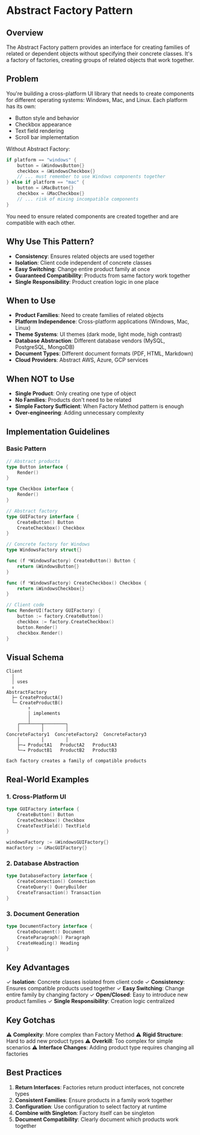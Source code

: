 # Abstract Factory Pattern

## Overview

The Abstract Factory pattern provides an interface for creating families of related or dependent objects without specifying their concrete classes. It's a factory of factories, creating groups of related objects that work together.

## Problem

You're building a cross-platform UI library that needs to create components for different operating systems: Windows, Mac, and Linux. Each platform has its own:
- Button style and behavior
- Checkbox appearance
- Text field rendering
- Scroll bar implementation

Without Abstract Factory:
```go
if platform == "windows" {
    button = &WindowsButton{}
    checkbox = &WindowsCheckbox{}
    // ... must remember to use Windows components together
} else if platform == "mac" {
    button = &MacButton{}
    checkbox = &MacCheckbox{}
    // ... risk of mixing incompatible components
}
```

You need to ensure related components are created together and are compatible with each other.

## Why Use This Pattern?

- **Consistency**: Ensures related objects are used together
- **Isolation**: Client code independent of concrete classes
- **Easy Switching**: Change entire product family at once
- **Guaranteed Compatibility**: Products from same factory work together
- **Single Responsibility**: Product creation logic in one place

## When to Use

- **Product Families**: Need to create families of related objects
- **Platform Independence**: Cross-platform applications (Windows, Mac, Linux)
- **Theme Systems**: UI themes (dark mode, light mode, high contrast)
- **Database Abstraction**: Different database vendors (MySQL, PostgreSQL, MongoDB)
- **Document Types**: Different document formats (PDF, HTML, Markdown)
- **Cloud Providers**: Abstract AWS, Azure, GCP services

## When NOT to Use

- **Single Product**: Only creating one type of object
- **No Families**: Products don't need to be related
- **Simple Factory Sufficient**: When Factory Method pattern is enough
- **Over-engineering**: Adding unnecessary complexity

## Implementation Guidelines

### Basic Pattern

```go
// Abstract products
type Button interface {
    Render()
}

type Checkbox interface {
    Render()
}

// Abstract factory
type GUIFactory interface {
    CreateButton() Button
    CreateCheckbox() Checkbox
}

// Concrete factory for Windows
type WindowsFactory struct{}

func (f *WindowsFactory) CreateButton() Button {
    return &WindowsButton{}
}

func (f *WindowsFactory) CreateCheckbox() Checkbox {
    return &WindowsCheckbox{}
}

// Client code
func RenderUI(factory GUIFactory) {
    button := factory.CreateButton()
    checkbox := factory.CreateCheckbox()
    button.Render()
    checkbox.Render()
}
```

## Visual Schema

```
Client
  │
  │ uses
  ↓
AbstractFactory
  ├─ CreateProductA()
  └─ CreateProductB()
        ↑
        │ implements
        │
    ┌───┴────┬────────┐
    │        │        │
ConcreteFactory1  ConcreteFactory2  ConcreteFactory3
    │        │        │
    ├─→ ProductA1   ProductA2   ProductA3
    └─→ ProductB1   ProductB2   ProductB3

Each factory creates a family of compatible products
```

## Real-World Examples

### 1. Cross-Platform UI
```go
type GUIFactory interface {
    CreateButton() Button
    CreateCheckbox() Checkbox
    CreateTextField() TextField
}

windowsFactory := &WindowsGUIFactory{}
macFactory := &MacGUIFactory{}
```

### 2. Database Abstraction
```go
type DatabaseFactory interface {
    CreateConnection() Connection
    CreateQuery() QueryBuilder
    CreateTransaction() Transaction
}
```

### 3. Document Generation
```go
type DocumentFactory interface {
    CreateDocument() Document
    CreateParagraph() Paragraph
    CreateHeading() Heading
}
```

## Key Advantages

✓ **Isolation**: Concrete classes isolated from client code
✓ **Consistency**: Ensures compatible products used together
✓ **Easy Switching**: Change entire family by changing factory
✓ **Open/Closed**: Easy to introduce new product families
✓ **Single Responsibility**: Creation logic centralized

## Key Gotchas

⚠️ **Complexity**: More complex than Factory Method
⚠️ **Rigid Structure**: Hard to add new product types
⚠️ **Overkill**: Too complex for simple scenarios
⚠️ **Interface Changes**: Adding product type requires changing all factories

## Best Practices

1. **Return Interfaces**: Factories return product interfaces, not concrete types
2. **Consistent Families**: Ensure products in a family work together
3. **Configuration**: Use configuration to select factory at runtime
4. **Combine with Singleton**: Factory itself can be singleton
5. **Document Compatibility**: Clearly document which products work together
